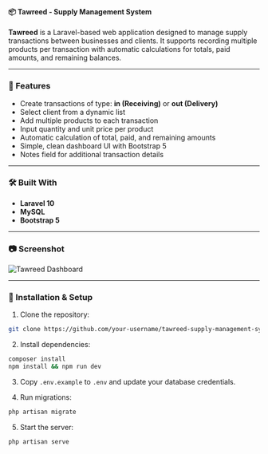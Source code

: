 #### 📦 Tawreed - Supply Management System

**Tawreed** is a Laravel-based web application designed to manage supply transactions between businesses and clients. It supports recording multiple products per transaction with automatic calculations for totals, paid amounts, and remaining balances.

---

### 🚀 Features

* Create transactions of type: **in (Receiving)** or **out (Delivery)**
* Select client from a dynamic list
* Add multiple products to each transaction
* Input quantity and unit price per product
* Automatic calculation of total, paid, and remaining amounts
* Simple, clean dashboard UI with Bootstrap 5
* Notes field for additional transaction details

---

### 🛠️ Built With

* **Laravel 10**
* **MySQL**
* **Bootstrap 5**

---

### 📷 Screenshot

![Tawreed Dashboard](put-the-image-link-here-if-hosted-or-relative-path-if-in-repo)

---

### 📄 Installation & Setup

1. Clone the repository:

```bash
git clone https://github.com/your-username/tawreed-supply-management-system.git
```

2. Install dependencies:

```bash
composer install
npm install && npm run dev
```

3. Copy `.env.example` to `.env` and update your database credentials.

4. Run migrations:

```bash
php artisan migrate
```

5. Start the server:

```bash
php artisan serve
```
